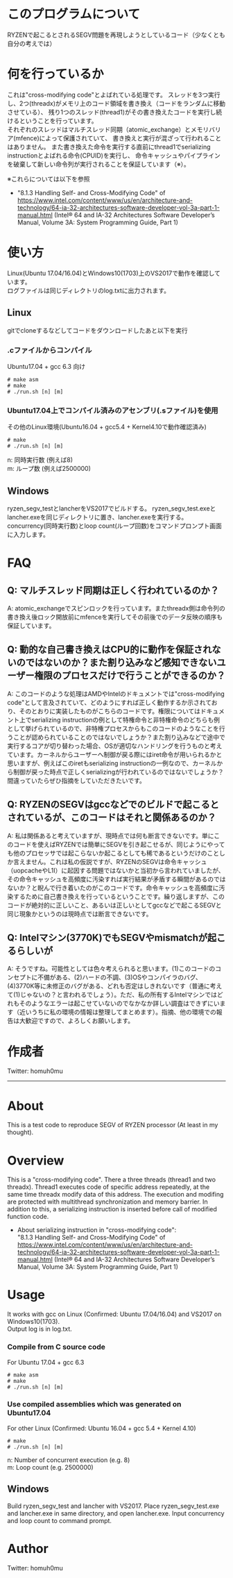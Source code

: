 # このプログラムについて
RYZENで起こるとされるSEGV問題を再現しようとしているコード（少なくとも自分の考えでは）

# 何を行っているか
これは"cross-modifying code"とよばれている処理です。
スレッドを3つ実行し、2つ(threadx)がメモリ上のコード領域を書き換え（コードをランダムに移動させている）、
残り1つのスレッド(thread1)がその書き換えたコードを実行し続けるということを行っています。  
それぞれのスレッドはマルチスレッド同期（atomic_exchange）とメモリバリア(mfence)によって保護されていて、
書き換えと実行が混ざって行われることはありません。
また書き換えた命令を実行する直前にthread1でserializing instructionとよばれる命令(CPUID)を実行し、
命令キャッシュやパイプラインを破棄して新しい命令列が実行されることを保証しています（※）。

※これらについては以下を参照

* "8.1.3 Handling Self- and Cross-Modifying Code" of
	<https://www.intel.com/content/www/us/en/architecture-and-technology/64-ia-32-architectures-software-developer-vol-3a-part-1-manual.html> (Intel® 64 and IA-32 Architectures Software Developer’s Manual, Volume 3A: System Programming Guide, Part 1)


# 使い方
Linux(Ubuntu 17.04/16.04)とWindows10(1703)上のVS2017で動作を確認しています。  
ログファイルは同じディレクトリのlog.txtに出力されます。

## Linux
gitでcloneするなどしてコードをダウンロードしたあと以下を実行

### .cファイルからコンパイル
Ubuntu17.04 + gcc 6.3 向け

    # make asm
    # make
    # ./run.sh [n] [m]

### Ubuntu17.04上でコンパイル済みのアセンブリ(.sファイル)を使用
その他のLinux環境(Ubuntu16.04 + gcc5.4 + Kernel4.10で動作確認済み)

    # make
    # ./run.sh [n] [m]

n: 同時実行数 (例えば8)  
m: ループ数 (例えば2500000)

## Windows
ryzen_segv_testとlancherをVS2017でビルドする。
ryzen_segv_test.exeとlancher.exeを同じディレクトリに置き、lancher.exeを実行する。
concurrency(同時実行数)とloop count(ループ回数)をコマンドプロンプト画面に入力します。


# FAQ
## Q: マルチスレッド同期は正しく行われているのか？
A: atomic_exchangeでスピンロックを行っています。またthreadx側は命令列の書き換え後ロック開放前にmfenceを実行してその前後でのデータ反映の順序も保証しています。

## Q: 動的な自己書き換えはCPU的に動作を保証されないのではないのか？また割り込みなど感知できないユーザー権限のプロセスだけで行うことができるのか？
A: このコードのような処理はAMDやIntelのドキュメントでは"cross-modifying code"として言及されていて、どのようにすれば正しく動作するか示されており、そのとおりに実装したものがこちらのコードです。権限についてはドキュメント上でserializing instructionの例として特権命令と非特権命令のどちらも例として挙げられているので、非特権プロセスからもこのコードのようなことを行うことが認められていることのではないでしょうか？また割り込みなどで途中で実行するコアが切り替わった場合、OSが適切なハンドリングを行うものと考えています。カーネルからユーザーへ制御が戻る際にはiret命令が用いられるかと思いますが、例えばこのiretもserializing instructionの一例なので、カーネルから制御が戻った時点で正しくserializingが行われているのではないでしょうか？間違っていたらぜひ指摘をしていただきたいです。

## Q: RYZENのSEGVはgccなどでのビルドで起こるとされているが、このコードはそれと関係あるのか？
A: 私は関係あると考えていますが、現時点では何も断言できないです。単にこのコードを使えばRYZENでは簡単にSEGVを引き起こせるが、同じようにやっても他のプロセッサでは起こらないか起こるとしても稀であるというだけのことしか言えません。これは私の仮説ですが、RYZENのSEGVは命令キャッシュ（uopcacheやL1I）に起因する問題ではないかと当初から言われていましたが、その命令キャッシュを高頻度に汚染すれば実行結果が矛盾する瞬間があるのではないか？と睨んで行き着いたのがこのコードです。命令キャッシュを高頻度に汚染するために自己書き換えを行っているということです。繰り返しますが、このコードが絶対的に正しいこと、あるいは正しいとしてgccなどで起こるSEGVと同じ現象かというのは現時点では断言できないです。

## Q: Intelマシン(3770K)でもSEGVやmismatchが起こるらしいが
A: そうですね。可能性としては色々考えられると思います。(1)このコードのコンセプトに不備がある、(2)ハードの不調、(3)OSやコンパイラのバグ、(4)3770K等に未修正のバグがある、どれも否定はしきれないです（普通に考えて(1)じゃないの？と言われるでしょう）。ただ、私の所有するIntelマシンではどれもそのようなエラーは起こせていないのでなかなか詳しい調査はできずにいます（近いうちに私の環境の情報は整理してまとめます）。指摘、他の環境での報告は大歓迎ですので、よろしくお願いします。


# 作成者
Twitter: homuh0mu

----

# About

This is a test code to reproduce SEGV of RYZEN processor (At least in my thought).


# Overview

This is a "cross-modifying code".
There a three threads (thread1 and two threadx).
Thread1 executes code of specific address repeatedly, at the same time threadx modify data of this address.
The execution and modifing are protected with multithread synchronization and memory barrier.
In addition to this, a serializing instruction is inserted before call of modified function code.

* About serializing instruction in "cross-modifying code":  
	"8.1.3 Handling Self- and Cross-Modifying Code" of
	<https://www.intel.com/content/www/us/en/architecture-and-technology/64-ia-32-architectures-software-developer-vol-3a-part-1-manual.html> (Intel® 64 and IA-32 Architectures Software Developer’s Manual, Volume 3A: System Programming Guide, Part 1)


# Usage

It works with gcc on Linux (Confirmed: Ubuntu 17.04/16.04) and VS2017 on Windows10(1703).  
Output log is in log.txt.

### Compile from C source code
For Ubuntu 17.04 + gcc 6.3

    # make asm
    # make
    # ./run.sh [n] [m]

### Use compiled assemblies which was generated on Ubuntu17.04
For other Linux (Confirmed: Ubuntu 16.04 + gcc 5.4 + Kernel 4.10)

    # make
    # ./run.sh [n] [m]

n: Number of concurrent execution (e.g. 8)  
m: Loop count (e.g. 2500000)

## Windows
Build ryzen_segv_test and lancher with VS2017.
Place ryzen_segv_test.exe and lancher.exe in same directory, and open lancher.exe.
Input concurrency and loop count to command prompt.


# Author
Twitter: homuh0mu